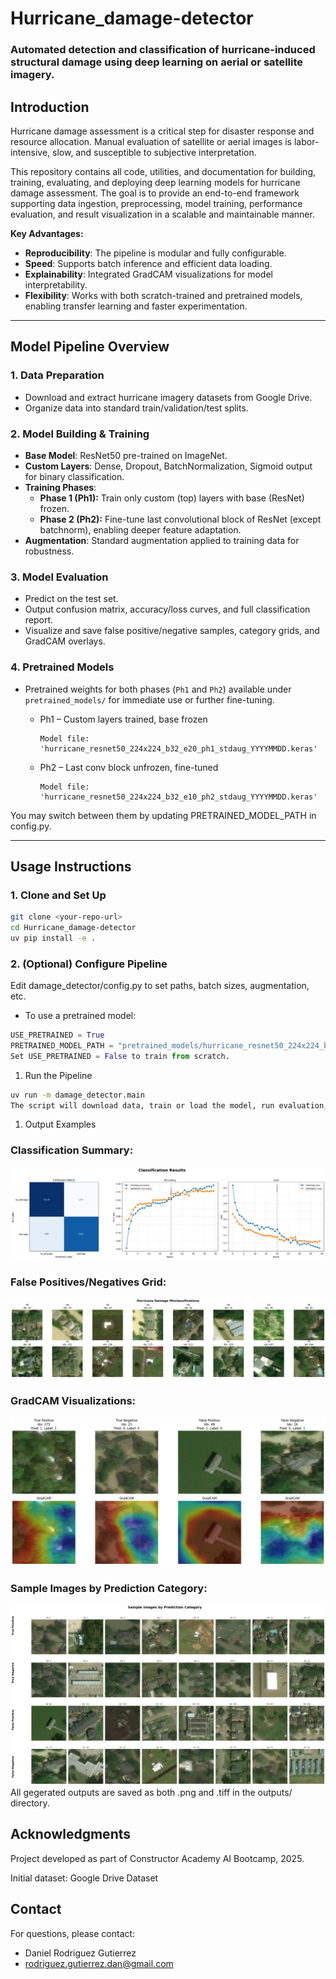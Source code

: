 # Hurricane_damage-detector
### Automated detection and classification of hurricane-induced structural damage using deep learning on aerial or satellite imagery.

## Introduction

Hurricane damage assessment is a critical step for disaster response and resource allocation. Manual evaluation of satellite or aerial images is labor-intensive, slow, and susceptible to subjective interpretation. 

This repository contains all code, utilities, and documentation for building, training, evaluating, and deploying deep learning models for hurricane damage assessment. The goal is to provide an end-to-end framework supporting data ingestion, preprocessing, model training, performance evaluation, and result visualization in a scalable and maintainable manner.

**Key Advantages:**
- **Reproducibility**: The pipeline is modular and fully configurable.
- **Speed**: Supports batch inference and efficient data loading.
- **Explainability**: Integrated GradCAM visualizations for model interpretability.
- **Flexibility**: Works with both scratch-trained and pretrained models, enabling transfer learning and faster experimentation.

---

## Model Pipeline Overview

### 1. Data Preparation
- Download and extract hurricane imagery datasets from Google Drive.
- Organize data into standard train/validation/test splits.

### 2. Model Building & Training

- **Base Model**: ResNet50 pre-trained on ImageNet.
- **Custom Layers**: Dense, Dropout, BatchNormalization, Sigmoid output for binary classification.
- **Training Phases**:
  - **Phase 1 (Ph1):** Train only custom (top) layers with base (ResNet) frozen.
  - **Phase 2 (Ph2):** Fine-tune last convolutional block of ResNet (except batchnorm), enabling deeper feature adaptation.
- **Augmentation**: Standard augmentation applied to training data for robustness.

### 3. Model Evaluation
- Predict on the test set.
- Output confusion matrix, accuracy/loss curves, and full classification report.
- Visualize and save false positive/negative samples, category grids, and GradCAM overlays.

### 4. Pretrained Models
- Pretrained weights for both phases (`Ph1` and `Ph2`) available under `pretrained_models/` for immediate use or further fine-tuning.

  - Ph1 – Custom layers trained, base frozen
    ```
    Model file: 'hurricane_resnet50_224x224_b32_e20_ph1_stdaug_YYYYMMDD.keras'
    ```

  - Ph2 – Last conv block unfrozen, fine-tuned
    ```
    Model file: 'hurricane_resnet50_224x224_b32_e10_ph2_stdaug_YYYYMMDD.keras'
    ```
You may switch between them by updating PRETRAINED_MODEL_PATH in config.py.

---

## Usage Instructions

### 1. Clone and Set Up

```bash
git clone <your-repo-url>
cd Hurricane_damage-detector
uv pip install -e .
```

### 2. (Optional) Configure Pipeline
Edit damage_detector/config.py to set paths, batch sizes, augmentation, etc.

- To use a pretrained model:

```python
USE_PRETRAINED = True
PRETRAINED_MODEL_PATH = "pretrained_models/hurricane_resnet50_224x224_b32_e20_ph1_stdaug_20250703.keras"
Set USE_PRETRAINED = False to train from scratch.
```
1. Run the Pipeline
```bash
uv run -m damage_detector.main
The script will download data, train or load the model, run evaluation, and save results in outputs/.
```
1. Output Examples
### Classification Summary:
 ![Classification Summary](examples/classification_summary.png)

### False Positives/Negatives Grid:
![False Positives/Negatives](examples/misclasifications.png)
### GradCAM Visualizations:
![GradCAM](examples/gradcam.png)
### Sample Images by Prediction Category:
![Sample Categories](examples/samples_category.png)
All gegerated outputs are saved as both .png and .tiff in the outputs/ directory.

## Acknowledgments
Project developed as part of Constructor Academy AI Bootcamp, 2025.

Initial dataset: Google Drive Dataset

## Contact
For questions, please contact:
- Daniel Rodriguez Gutierrez
- rodriguez.gutierrez.dan@gmail.com

